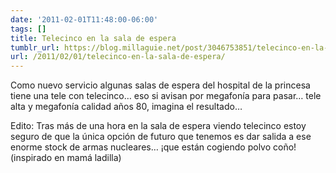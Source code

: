 ```yaml
---
date: '2011-02-01T11:48:00-06:00'
tags: []
title: Telecinco en la sala de espera
tumblr_url: https://blog.millaguie.net/post/3046753851/telecinco-en-la-sala-de-espera
url: /2011/02/01/telecinco-en-la-sala-de-espera/
---
```


Como nuevo servicio algunas salas de espera del hospital de la princesa tiene una tele con telecinco… eso si avisan por megafonía para pasar… tele alta y megafonía calidad años 80, imagina el resultado…

Edito: Tras más de una hora en la sala de espera viendo telecinco estoy seguro de que la única opción de futuro que tenemos es dar salida a ese enorme stock de armas nucleares… ¡que están cogiendo polvo coño! (inspirado en mamá ladilla)